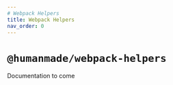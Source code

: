 ```yaml
---
# Webpack Helpers
title: Webpack Helpers
nav_order: 0
---
```


# `@humanmade/webpack-helpers`

Documentation to come
